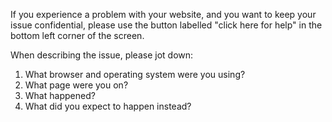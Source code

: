 If you experience a problem with your website, and you want to keep your issue confidential, please use the button labelled "click here for help" in the bottom left corner of the screen.

When describing the issue, please jot down:

1. What browser and operating system were you using?
2. What page were you on?
3. What happened?
4. What did you expect to happen instead?
